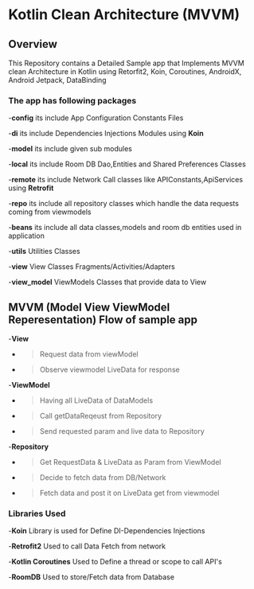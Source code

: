 # Kotlin Clean Architecture (MVVM)

## Overview
This Repository contains a Detailed Sample app that Implements MVVM clean Architecture in Kotlin using
Retorfit2, Koin, Coroutines, AndroidX, Android Jetpack, DataBinding 

### The app has following packages

 -**config** its include App Configuration Constants Files 
 
 -**di** its include Dependencies Injections Modules using **Koin**
 
 -**model** its include given sub modules 
 
   -**local** its include Room DB Dao,Entities and Shared Preferences Classes  
   
   -**remote** its include Network Call classes like APIConstants,ApiServices using **Retrofit**
   
   -**repo** its include all repository classes which handle the data requests coming from viewmodels 
   
   -**beans** its include all data classes,models and room db entities used in application
   
 -**utils** Utilities Classes 
 
 -**view** View Classes Fragments/Activities/Adapters 
 
 -**view_model** ViewModels Classes that provide data to View 

 
 
 
## MVVM (Model View ViewModel Reperesentation) Flow of sample app 

-**View** 
  - >Request data from viewModel
  
  - >Observe viewmodel LiveData for response  


-**ViewModel**  
  - >Having all LiveData of DataModels   
  
  - >Call getDataReqeust from Repository
  
  - > Send requested param and live data to Repository  

-**Repository** 
  - > Get RequestData & LiveData as Param from ViewModel 
  
  - > Decide to fetch data from DB/Network 
  
  - > Fetch data and post it on LiveData get from viewmodel
            
  
### Libraries Used   
-**Koin**  Library is used for Define DI-Dependencies Injections

-**Retrofit2** Used to call Data Fetch  from network

-**Kotlin Coroutines** Used to Define a thread or scope to call API's 

-**RoomDB** Used to store/Fetch data from Database



